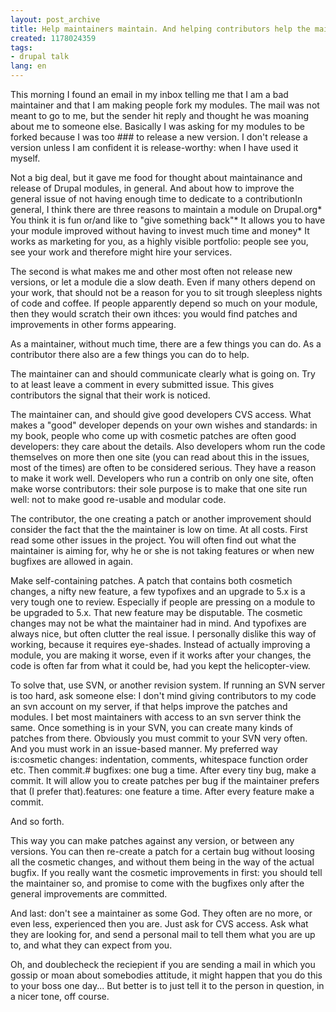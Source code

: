 ```yaml
---
layout: post_archive
title: Help maintainers maintain. And helping contributors help the maintainers.
created: 1178024359
tags:
- drupal talk
lang: en
---
```

This morning I found an email in my inbox telling me that I am a bad maintainer and that I am making people fork my modules. The mail was not meant to go to me, but the sender hit reply and thought he was moaning about me to someone else. Basically I was asking for my modules to be forked because I was too ### to release a new version. I don't release a version unless I am confident it is release-worthy: when I have used it myself.

Not a big deal, but it gave me food for thought about maintainance and release of Drupal modules, in general. And about how to improve the general issue of not having enough time to dedicate to a contributionIn general, I think there are three reasons to maintain a module on Drupal.org* You think it is fun or/and like to "give something back"* It allows you to have your module improved without having to invest much time and money* It works as marketing for you, as a highly visible portfolio: people see you, see your work and therefore might hire your services.

The second is what makes me and other most often not release new versions, or let a module die a slow death. Even if many others depend on your work, that should not be a reason for you to sit trough sleepless nights of code and coffee. If people apparently depend so much on your module, then they would scratch their own ithces: you would find patches and improvements in other forms appearing.

As a maintainer, without much time, there are a few things you can do. As a contributor there also are a few things you can do to help.

The maintainer can and should communicate clearly what is going on. Try to at least leave a comment in every submitted issue. This gives contributors the signal that their work is noticed.

The maintainer can, and should give good developers CVS access. What makes a "good" developer depends on your own wishes and standards: in my book, people who come up with cosmetic patches are often good developers: they care about the details. Also developers whom run the code themselves on more then one site (you can read about this in the issues, most of the times) are often to be considered serious. They have a reason to make it work well. Developers who run a contrib on only one site, often make worse contributors: their sole purpose is to make that one site run well: not to make good re-usable and modular code.

The contributor, the one creating a patch or another improvement should consider the fact that the the maintainer is low on time. At all costs. First read some other issues in the project. You will often find out what the maintainer is aiming for, why he or she is not taking features or when new bugfixes are allowed in again.

Make self-containing patches. A patch that contains both cosmetich changes, a nifty new feature, a few typofixes and an upgrade to 5.x is a very tough one to review. Especially if people are pressing on a module to be upgraded to 5.x. That new feature may be disputable. The cosmetic changes may not be what the maintainer had in mind. And typofixes are always nice, but often clutter the real issue. I personally dislike this way of working, because it requires eye-shades. Instead of actually improving a module, you are making it worse, even if it works after your changes, the code is often far from what it could be, had you kept the helicopter-view.

To solve that, use SVN, or another revision system. If running an SVN server is too hard, ask someone else: I don't mind giving contributors to my code an svn account on my server, if that helps improve the patches and modules. I bet most maintainers with access to an svn server think the same. Once something is in your SVN, you can create many kinds of patches from there. Obviously you must commit to your SVN very often. And you must work in an issue-based manner. My preferred way is:cosmetic changes: indentation, comments, whitespace function order etc. Then commit.# bugfixes: one bug a time. After every tiny bug, make a commit. It will allow you to create patches per bug if the maintainer prefers that (I prefer that).features: one feature a time. After every feature make a commit.

And so forth.

This way you can make patches against any version, or between any versions. You can then re-create a patch for a certain bug without loosing all the cosmetic changes, and without them being in the way of the actual bugfix. If you really want the cosmetic improvements in first: you should tell the maintainer so, and promise to come with the bugfixes only after the general improvements are committed.

And last: don't see a maintainer as some God. They often are no more, or even less, experienced then you are. Just ask for CVS access. Ask what they are looking for, and send a personal mail to tell them what you are up to, and what they can expect from you.

Oh, and doublecheck the reciepient if you are sending a mail in which you gossip or moan about somebodies attitude, it might happen that you do this to your boss one day... But better is to just tell it to the person in question, in a nicer tone, off course.
